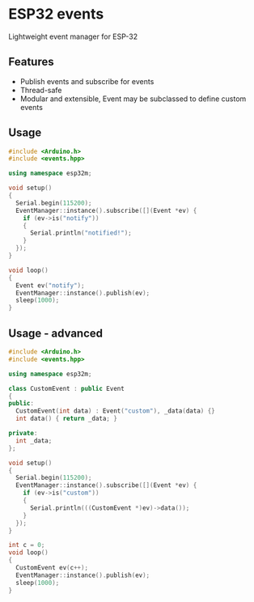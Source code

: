 # ESP32 events

Lightweight event manager for ESP-32

## Features

* Publish events and subscribe for events
* Thread-safe
* Modular and extensible, Event may be subclassed to define custom events

## Usage

```cpp
#include <Arduino.h>
#include <events.hpp>

using namespace esp32m;

void setup()
{
  Serial.begin(115200);
  EventManager::instance().subscribe([](Event *ev) {
    if (ev->is("notify"))
    {
      Serial.println("notified!");
    }
  });
}

void loop()
{
  Event ev("notify");
  EventManager::instance().publish(ev);
  sleep(1000);
}
```

## Usage - advanced

```cpp
#include <Arduino.h>
#include <events.hpp>

using namespace esp32m;

class CustomEvent : public Event
{
public:
  CustomEvent(int data) : Event("custom"), _data(data) {}
  int data() { return _data; }

private:
  int _data;
};

void setup()
{
  Serial.begin(115200);
  EventManager::instance().subscribe([](Event *ev) {
    if (ev->is("custom"))
    {
      Serial.println(((CustomEvent *)ev)->data());
    }
  });
}

int c = 0;
void loop()
{
  CustomEvent ev(c++);
  EventManager::instance().publish(ev);
  sleep(1000);
}
```
